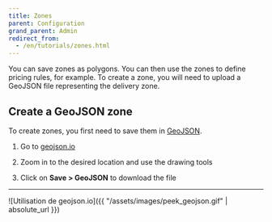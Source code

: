 ```yaml
---
title: Zones
parent: Configuration
grand_parent: Admin
redirect_from:
  - /en/tutorials/zones.html
---
```


You can save zones as polygons. You can then use the zones to define pricing rules, for example. To create a zone, you will need to upload a GeoJSON file representing the delivery zone.

## Create a GeoJSON zone

To create zones, you first need to save them in [GeoJSON](https://fr.wikipedia.org/wiki/GeoJSON).

1. Go to [geojson.io](http://geojson.io/)

2. Zoom in to the desired location and use the drawing tools

3. Click on **Save > GeoJSON** to download the file

---

![Utilisation de geojson.io]({{ "/assets/images/peek_geojson.gif" | absolute_url }})
